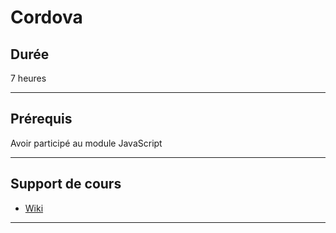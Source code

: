 # Cordova

## Durée

7 heures

___

## Prérequis

Avoir participé au module JavaScript

___

## Support de cours

* [Wiki](https://github.com/seeren-training/Cordova/wiki)

___
